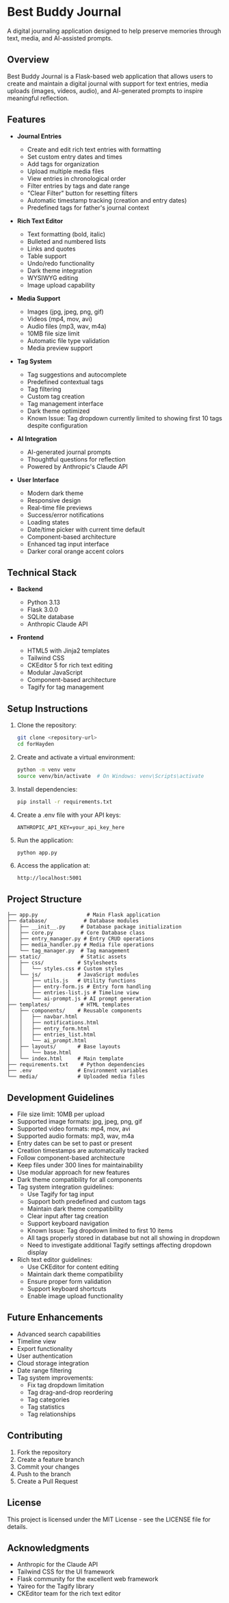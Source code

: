 # Best Buddy Journal

A digital journaling application designed to help preserve memories through text, media, and AI-assisted prompts.

## Overview

Best Buddy Journal is a Flask-based web application that allows users to create and maintain a digital journal with support for text entries, media uploads (images, videos, audio), and AI-generated prompts to inspire meaningful reflection.

## Features

- **Journal Entries**
  - Create and edit rich text entries with formatting
  - Set custom entry dates and times
  - Add tags for organization
  - Upload multiple media files
  - View entries in chronological order
  - Filter entries by tags and date range
  - "Clear Filter" button for resetting filters
  - Automatic timestamp tracking (creation and entry dates)
  - Predefined tags for father's journal context

- **Rich Text Editor**
  - Text formatting (bold, italic)
  - Bulleted and numbered lists
  - Links and quotes
  - Table support
  - Undo/redo functionality
  - Dark theme integration
  - WYSIWYG editing
  - Image upload capability

- **Media Support**
  - Images (jpg, jpeg, png, gif)
  - Videos (mp4, mov, avi)
  - Audio files (mp3, wav, m4a)
  - 10MB file size limit
  - Automatic file type validation
  - Media preview support

- **Tag System**
  - Tag suggestions and autocomplete
  - Predefined contextual tags
  - Tag filtering
  - Custom tag creation
  - Tag management interface
  - Dark theme optimized
  - Known Issue: Tag dropdown currently limited to showing first 10 tags despite configuration

- **AI Integration**
  - AI-generated journal prompts
  - Thoughtful questions for reflection
  - Powered by Anthropic's Claude API

- **User Interface**
  - Modern dark theme
  - Responsive design
  - Real-time file previews
  - Success/error notifications
  - Loading states
  - Date/time picker with current time default
  - Component-based architecture
  - Enhanced tag input interface
  - Darker coral orange accent colors

## Technical Stack

- **Backend**
  - Python 3.13
  - Flask 3.0.0
  - SQLite database
  - Anthropic Claude API

- **Frontend**
  - HTML5 with Jinja2 templates
  - Tailwind CSS
  - CKEditor 5 for rich text editing
  - Modular JavaScript
  - Component-based architecture
  - Tagify for tag management

## Setup Instructions

1. Clone the repository:
   ```bash
   git clone <repository-url>
   cd forHayden
   ```

2. Create and activate a virtual environment:
   ```bash
   python -m venv venv
   source venv/bin/activate  # On Windows: venv\Scripts\activate
   ```

3. Install dependencies:
   ```bash
   pip install -r requirements.txt
   ```

4. Create a .env file with your API keys:
   ```
   ANTHROPIC_API_KEY=your_api_key_here
   ```

5. Run the application:
   ```bash
   python app.py
   ```

6. Access the application at:
   ```
   http://localhost:5001
   ```

## Project Structure

```
├── app.py                # Main Flask application
├── database/            # Database modules
│   ├── __init__.py     # Database package initialization
│   ├── core.py         # Core Database class
│   ├── entry_manager.py # Entry CRUD operations
│   ├── media_handler.py # Media file operations
│   └── tag_manager.py  # Tag management
├── static/             # Static assets
│   ├── css/           # Stylesheets
│   │   └── styles.css # Custom styles
│   └── js/            # JavaScript modules
│       ├── utils.js   # Utility functions
│       ├── entry-form.js # Entry form handling
│       ├── entries-list.js # Timeline view
│       └── ai-prompt.js # AI prompt generation
├── templates/          # HTML templates
│   ├── components/    # Reusable components
│   │   ├── navbar.html
│   │   ├── notifications.html
│   │   ├── entry_form.html
│   │   ├── entries_list.html
│   │   └── ai_prompt.html
│   ├── layouts/       # Base layouts
│   │   └── base.html
│   └── index.html     # Main template
├── requirements.txt    # Python dependencies
├── .env               # Environment variables
└── media/             # Uploaded media files
```

## Development Guidelines

- File size limit: 10MB per upload
- Supported image formats: jpg, jpeg, png, gif
- Supported video formats: mp4, mov, avi
- Supported audio formats: mp3, wav, m4a
- Entry dates can be set to past or present
- Creation timestamps are automatically tracked
- Follow component-based architecture
- Keep files under 300 lines for maintainability
- Use modular approach for new features
- Dark theme compatibility for all components
- Tag system integration guidelines:
  - Use Tagify for tag input
  - Support both predefined and custom tags
  - Maintain dark theme compatibility
  - Clear input after tag creation
  - Support keyboard navigation
  - Known Issue: Tag dropdown limited to first 10 items
  - All tags properly stored in database but not all showing in dropdown
  - Need to investigate additional Tagify settings affecting dropdown display
- Rich text editor guidelines:
  - Use CKEditor for content editing
  - Maintain dark theme compatibility
  - Ensure proper form validation
  - Support keyboard shortcuts
  - Enable image upload functionality

## Future Enhancements

- Advanced search capabilities
- Timeline view
- Export functionality
- User authentication
- Cloud storage integration
- Date range filtering
- Tag system improvements:
  - Fix tag dropdown limitation
  - Tag drag-and-drop reordering
  - Tag categories
  - Tag statistics
  - Tag relationships

## Contributing

1. Fork the repository
2. Create a feature branch
3. Commit your changes
4. Push to the branch
5. Create a Pull Request

## License

This project is licensed under the MIT License - see the LICENSE file for details.

## Acknowledgments

- Anthropic for the Claude API
- Tailwind CSS for the UI framework
- Flask community for the excellent web framework
- Yaireo for the Tagify library
- CKEditor team for the rich text editor
